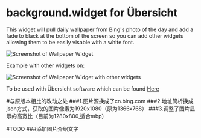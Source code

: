 # background.widget for Übersicht
This widget will pull daily wallpaper from Bing's photo of the day and add a fade to black at the bottom of the screen so you can add other widgets allowing them to be easily visable with a white font.

![Screenshot of Wallpaper Widget](https://raw.githubusercontent.com/roach0123/backgroundwidget/master/screenshot.png)

Example with other widgets on:

![Screenshot of Wallpaper Widget with other widgets](https://raw.githubusercontent.com/roach0123/backgroundwidget/master/screenshot2.png)


To be used with Übersicht software which can be found [Here](http://tracesof.net/uebersicht/)

#与原版本相比的改动之处
###1.图片源换成了cn.bing.com
###2.地址简析换成json方式，获取的图片像素为1920x1080（原为1366x768）
###3.调整了图片显示的高宽比（目前为1280x800,适合mbp）

#TODO
###添加图片介绍文字
